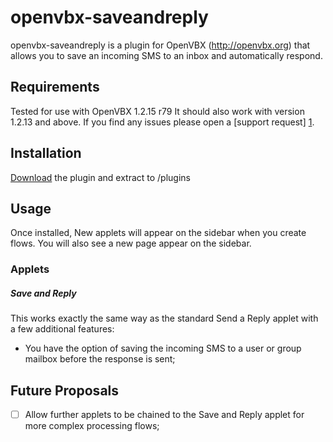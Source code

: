 # openvbx-saveandreply
openvbx-saveandreply is a plugin for OpenVBX (http://openvbx.org) that allows you to save an incoming SMS to an inbox and automatically respond.

## Requirements

Tested for use with OpenVBX 1.2.15 r79
It should also work with version 1.2.13 and above.
If you find any issues please open a [support request] [1].

[1]: https://github.com/matthewgall/openvbx-saveandreply/issues

## Installation

[Download][2] the plugin and extract to /plugins

[2]: https://github.com/matthewgall/openvbx-saveandreply/issues/archive/master.zip

## Usage

Once installed, New applets will appear on the sidebar when you create flows. You will also see a new page appear on the sidebar.

### Applets

##### Save and Reply

This works exactly the same way as the standard Send a Reply applet with a few additional features:

* You have the option of saving the incoming SMS to a user or group mailbox before the response is sent;

## Future Proposals

- [ ] Allow further applets to be chained to the Save and Reply applet for more complex processing flows;